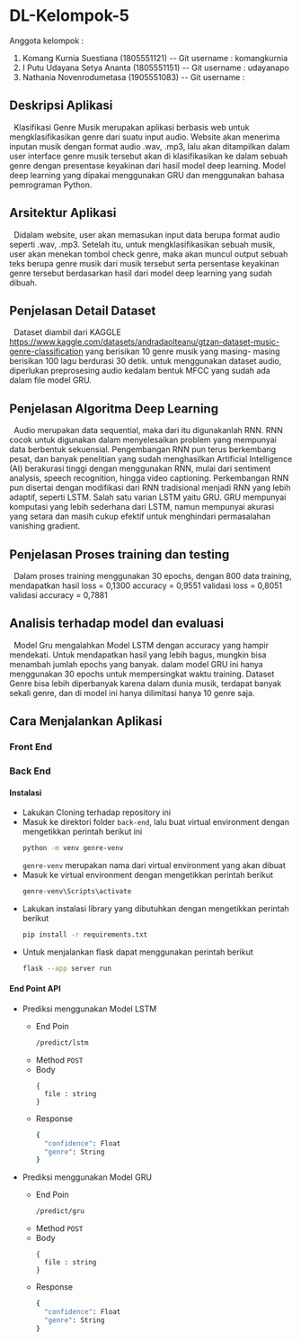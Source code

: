 # DL-Kelompok-5
Anggota kelompok :
  1. Komang Kurnia Suestiana (1805551121) -- Git username : komangkurnia
  2. I Putu Udayana Setya Ananta (1805551151) -- Git username : udayanapo
  3. Nathania Novenrodumetasa (1905551083) -- Git username : 
  
## Deskripsi Aplikasi

&nbsp; Klasifikasi Genre Musik merupakan aplikasi berbasis web untuk mengklasifikasikan genre dari suatu input audio. Website akan menerima inputan musik dengan format audio .wav, .mp3, lalu akan ditampilkan dalam user interface genre musik tersebut akan di klasifikasikan ke dalam sebuah genre dengan presentase keyakinan dari hasil model deep learning. Model deep learning yang dipakai menggunakan GRU dan menggunakan bahasa pemrograman Python.

## Arsitektur Aplikasi

&nbsp; Didalam website, user akan memasukan input data berupa format audio seperti .wav, .mp3. Setelah itu, untuk mengklasifikasikan sebuah musik, user akan menekan tombol check genre, maka akan muncul output sebuah teks berupa genre musik dari musik tersebut serta persentase keyakinan genre tersebut berdasarkan hasil dari model deep learning yang sudah dibuah.

## Penjelasan Detail Dataset

&nbsp; Dataset diambil dari KAGGLE https://www.kaggle.com/datasets/andradaolteanu/gtzan-dataset-music-genre-classification yang berisikan 10 genre musik yang masing- masing berisikan 100 lagu berdurasi 30 detik. untuk menggunakan dataset audio, diperlukan preprosesing audio kedalam bentuk MFCC yang sudah ada dalam file model GRU.

## Penjelasan Algoritma Deep Learning

&nbsp; Audio merupakan data sequential, maka dari itu digunakanlah RNN. RNN cocok untuk digunakan dalam menyelesaikan problem yang mempunyai data berbentuk sekuensial. Pengembangan RNN pun terus berkembang pesat, dan banyak penelitian yang sudah menghasilkan Artificial Intelligence (AI) berakurasi tinggi dengan menggunakan RNN, mulai dari sentiment analysis, speech recognition, hingga video captioning. Perkembangan RNN pun disertai dengan modifikasi dari RNN tradisional menjadi RNN yang lebih adaptif, seperti LSTM. Salah satu varian LSTM yaitu GRU. GRU mempunyai komputasi yang lebih sederhana dari LSTM, namun mempunyai akurasi yang setara dan masih cukup efektif untuk menghindari permasalahan vanishing gradient.

## Penjelasan Proses training dan testing

&nbsp; Dalam proses training menggunakan 30 epochs, dengan 800 data training, mendapatkan hasil loss = 0,1300 accuracy = 0,9551 validasi loss = 0,8051 validasi accuracy = 0,7881 

## Analisis terhadap model dan evaluasi

&nbsp; Model Gru mengalahkan Model LSTM dengan accuracy yang hampir mendekati. Untuk mendapatkan hasil yang lebih bagus, mungkin bisa menambah jumlah epochs yang banyak. dalam model GRU ini hanya menggunakan 30 epochs untuk mempersingkat waktu training. Dataset Genre bisa lebih diperbanyak karena dalam dunia musik, terdapat banyak sekali genre, dan di model ini hanya dilimitasi hanya 10 genre saja.

## Cara Menjalankan Aplikasi

### Front End

### Back End

#### Instalasi

* Lakukan Cloning terhadap repository ini
* Masuk ke direktori folder ```back-end```, lalu buat virtual environment dengan mengetikkan perintah berikut ini
  ``` bash 
  python -m venv genre-venv
  ``` 
    ```genre-venv``` merupakan nama dari virtual environment yang akan dibuat
* Masuk ke virtual environment dengan mengetikkan perintah berikut
  ``` bash
  genre-venv\Scripts\activate 
  ```
* Lakukan instalasi library yang dibutuhkan dengan mengetikkan perintah berikut
  ``` bash
  pip install -r requirements.txt 
  ```
* Untuk menjalankan flask dapat menggunakan perintah berikut
  ``` bash
  flask --app server run
  ```
  
 #### End Point API
  * Prediksi menggunakan Model LSTM
    - End Poin
      ```bash 
      /predict/lstm
      ```
    - Method ``` POST ```
    - Body
      ```
      {
        file : string
      }
      ```
    - Response
      ``` bash
      {
        "confidence": Float
        "genre": String
      }
      ```
      
  * Prediksi menggunakan Model GRU
    - End Poin
      ```bash 
      /predict/gru
      ```
    - Method ``` POST ```
    - Body
      ```
      {
        file : string
      }
      ```
    - Response
      ``` bash
      {
        "confidence": Float
        "genre": String
      }
      ```

